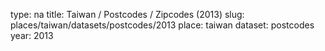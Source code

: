 type: na
title: Taiwan / Postcodes / Zipcodes (2013)
slug: places/taiwan/datasets/postcodes/2013
place: taiwan
dataset: postcodes
year: 2013

